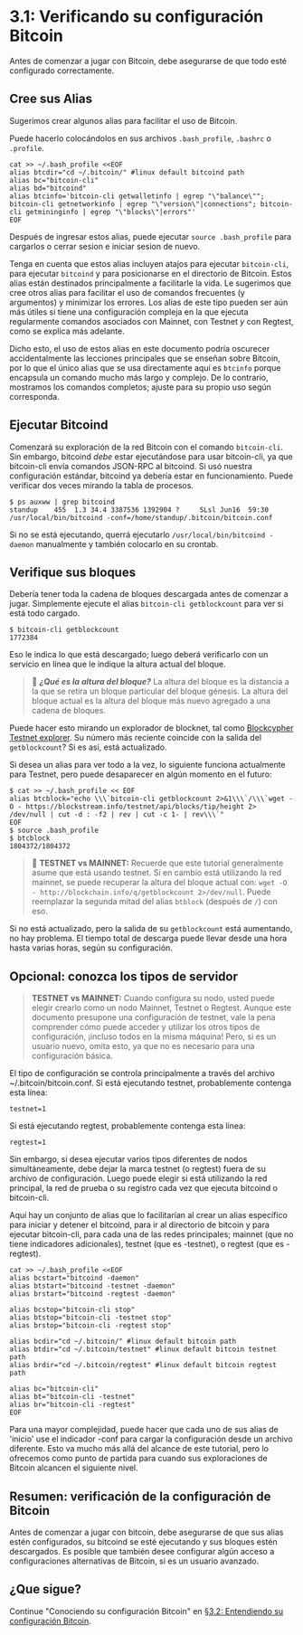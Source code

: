 # 3.1: Verificando su configuración Bitcoin

Antes de comenzar a jugar con Bitcoin, debe asegurarse de que todo esté configurado correctamente.

## Cree sus Alias

Sugerimos crear algunos alias para facilitar el uso de Bitcoin.

Puede hacerlo colocándolos en sus archivos `.bash_profile`, `.bashrc` o `.profile`.
```
cat >> ~/.bash_profile <<EOF
alias btcdir="cd ~/.bitcoin/" #linux default bitcoind path
alias bc="bitcoin-cli"
alias bd="bitcoind"
alias btcinfo='bitcoin-cli getwalletinfo | egrep "\"balance\""; bitcoin-cli getnetworkinfo | egrep "\"version\"|connections"; bitcoin-cli getmininginfo | egrep "\"blocks\"|errors"'
EOF
```
Después de ingresar estos alias, puede ejecutar `source .bash_profile` para cargarlos o cerrar sesion e iniciar sesion de nuevo.

Tenga en cuenta que estos alias incluyen atajos para ejecutar `bitcoin-cli`, para ejecutar `bitcoind` y para posicionarse en el directorio de Bitcoin. 
Estos alias están destinados principalmente a facilitarle la vida. Le sugerimos que cree otros alias para facilitar el uso de comandos frecuentes 
(y argumentos) y minimizar los errores. Los alias de este tipo pueden ser aún más útiles si tiene una configuración compleja en la que ejecuta 
regularmente comandos asociados con Mainnet, con Testnet _y_ con Regtest, como se explica más adelante.

Dicho esto, el uso de estos alias en este documento podría oscurecer accidentalmente las lecciones principales que se enseñan sobre Bitcoin, 
por lo que el único alias que se usa directamente aquí es `btcinfo` porque encapsula un comando mucho más largo y complejo. De lo contrario, mostramos 
los comandos completos; ajuste para su propio uso según corresponda.

## Ejecutar Bitcoind

Comenzará su exploración de la red Bitcoin con el comando `bitcoin-cli`. Sin embargo, bitcoind _debe_ estar ejecutándose para usar bitcoin-cli, 
ya que bitcoin-cli envía comandos JSON-RPC al bitcoind. Si usó nuestra configuración estándar, bitcoind ya debería estar en funcionamiento. 
Puede verificar dos veces mirando la tabla de procesos.

```
$ ps auxww | grep bitcoind
standup    455  1.3 34.4 3387536 1392904 ?     SLsl Jun16  59:30 /usr/local/bin/bitcoind -conf=/home/standup/.bitcoin/bitcoin.conf
```
Si no se está ejecutando, querrá ejecutarlo `/usr/local/bin/bitcoind -daemon` manualmente y también colocarlo en su crontab.

## Verifique sus bloques

Debería tener toda la cadena de bloques descargada antes de comenzar a jugar. Simplemente ejecute el alias `bitcoin-cli getblockcount`  para ver si está todo cargado.

```
$ bitcoin-cli getblockcount
1772384
```
Eso le indica lo que está descargado; luego deberá verificarlo con un servicio en línea que le indique la altura actual del bloque.

> :book: ***¿Qué es la altura del bloque?*** La altura del bloque es la distancia a la que se retira un bloque particular del bloque génesis. La altura del bloque actual es la altura del bloque más nuevo agregado a una cadena de bloques.

Puede hacer esto mirando un explorador de blocknet, tal como [Blockcypher Testnet explorer](https://live.blockcypher.com/btc-testnet/). Su número más reciente coincide con la salida del `getblockcount`? Si es así, está actualizado.

Si desea un alias para ver todo a la vez, lo siguiente funciona actualmente para Testnet, pero puede desaparecer en algún momento en el futuro:

```
$ cat >> ~/.bash_profile << EOF
alias btcblock="echo \\\`bitcoin-cli getblockcount 2>&1\\\`/\\\`wget -O - https://blockstream.info/testnet/api/blocks/tip/height 2> /dev/null | cut -d : -f2 | rev | cut -c 1- | rev\\\`"
EOF
$ source .bash_profile 
$ btcblock
1804372/1804372
```

> :link: **TESTNET vs MAINNET:** Recuerde que este tutorial generalmente asume que está usando testnet. Si en cambio está utilizando la red mainnet, se puede recuperar la altura del bloque actual con: `wget -O - http://blockchain.info/q/getblockcount 2>/dev/null`. Puede reemplazar la segunda mitad del alias `btblock` (después de `/`) con eso.

Si no está actualizado, pero la salida de su `getblockcount` está aumentando, no hay problema. El tiempo total de descarga puede llevar desde una hora hasta varias horas, según su configuración.

## Opcional: conozca los tipos de servidor

> **TESTNET vs MAINNET:** Cuando configura su nodo, usted puede elegir crearlo como un nodo Mainnet, Testnet o Regtest. Aunque este documento presupone una configuración de testnet, vale la pena comprender cómo puede acceder y utilizar los otros tipos de configuración, ¡incluso todos en la misma máquina! Pero, si es un usuario nuevo, omita esto, ya que no es necesario para una configuración básica.

El tipo de configuración se controla principalmente a través del archivo ~/.bitcoin/bitcoin.conf. Si está ejecutando testnet, probablemente contenga esta línea:
```
testnet=1
```
Si está ejecutando regtest, probablemente contenga esta línea:
```
regtest=1
```

Sin embargo, si desea ejecutar varios tipos diferentes de nodos simultáneamente, debe dejar la marca testnet (o regtest) fuera de su archivo de configuración. Luego puede elegir si está utilizando la red principal, la red de prueba o su registro cada vez que ejecuta bitcoind o bitcoin-cli.

Aquí hay un conjunto de alias que lo facilitarían al crear un alias específico para iniciar y detener el bitcoind, para ir al directorio de bitcoin y para ejecutar bitcoin-cli, para cada una de las redes principales; mainnet (que no tiene indicadores adicionales), testnet (que es -testnet), o regtest (que es -regtest).

```
cat >> ~/.bash_profile <<EOF
alias bcstart="bitcoind -daemon"
alias btstart="bitcoind -testnet -daemon"
alias brstart="bitcoind -regtest -daemon"

alias bcstop="bitcoin-cli stop"
alias btstop="bitcoin-cli -testnet stop"
alias brstop="bitcoin-cli -regtest stop"

alias bcdir="cd ~/.bitcoin/" #linux default bitcoin path
alias btdir="cd ~/.bitcoin/testnet" #linux default bitcoin testnet path
alias brdir="cd ~/.bitcoin/regtest" #linux default bitcoin regtest path

alias bc="bitcoin-cli"
alias bt="bitcoin-cli -testnet"
alias br="bitcoin-cli -regtest"
EOF
```

Para una mayor complejidad, puede hacer que cada uno de sus alias de 'inicio' use el indicador -conf para cargar la configuración desde un archivo diferente. Esto va mucho más allá del alcance de este tutorial, pero lo ofrecemos como punto de partida para cuando sus exploraciones de Bitcoin alcancen el siguiente nivel.

## Resumen: verificación de la configuración de Bitcoin

Antes de comenzar a jugar con bitcoin, debe asegurarse de que sus alias estén configurados, su bitcoind se esté ejecutando y sus bloques estén descargados. Es posible que también desee configurar algún acceso a configuraciones alternativas de Bitcoin, si es un usuario avanzado.

## ¿Que sigue?

Continue "Conociendo su configuración Bitcoin" en [§3.2: Entendiendo su configuración Bitcoin](03_2_Conociendo_Su_Configuracion_Bitcoin.md).
